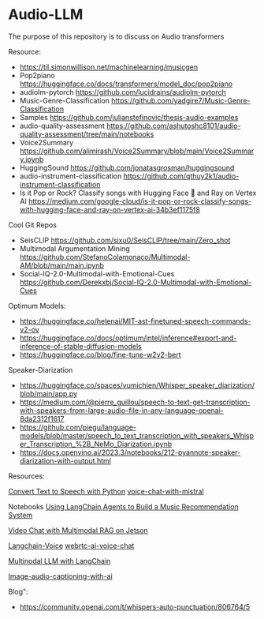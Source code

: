 # Audio-LLM
The purpose of this repository is to discuss on Audio transformers

Resource:
- https://til.simonwillison.net/machinelearning/musicgen
- Pop2piano https://huggingface.co/docs/transformers/model_doc/pop2piano
- audiolm-pytorch https://github.com/lucidrains/audiolm-pytorch
- Music-Genre-Classification  https://github.com/yadgire7/Music-Genre-Classification
- Samples https://github.com/julianstefinovic/thesis-audio-examples 
- audio-quality-assessment https://github.com/ashutoshc8101/audio-quality-assessment/tree/main/notebooks
- Voice2Summary https://github.com/alimirash/Voice2Summary/blob/main/Voice2Summary.ipynb
- HuggingSound https://github.com/jonatasgrosman/huggingsound
- audio-instrument-classification https://github.com/qthuy2k1/audio-instrument-classification
- Is it Pop or Rock? Classify songs with Hugging Face 🤗 and Ray on Vertex AI https://medium.com/google-cloud/is-it-pop-or-rock-classify-songs-with-hugging-face-and-ray-on-vertex-ai-34b3ef1175f8

Cool Git Repos
- SeisCLIP https://github.com/sixu0/SeisCLIP/tree/main/Zero_shot
- Multimodal Argumentation Mining https://github.com/StefanoColamonaco/Multimodal-AM/blob/main/main.ipynb
- Social-IQ-2.0-Multimodal-with-Emotional-Cues  https://github.com/Derekxbj/Social-IQ-2.0-Multimodal-with-Emotional-Cues 
  
 


Optimum Models:
- https://huggingface.co/helenai/MIT-ast-finetuned-speech-commands-v2-ov
- https://huggingface.co/docs/optimum/intel/inference#export-and-inference-of-stable-diffusion-models
- https://huggingface.co/blog/fine-tune-w2v2-bert 
  
Speaker-Diarization
- https://huggingface.co/spaces/vumichien/Whisper_speaker_diarization/blob/main/app.py
- https://medium.com/@pierre_guillou/speech-to-text-get-transcription-with-speakers-from-large-audio-file-in-any-language-openai-8da2312f1617
- https://github.com/piegu/language-models/blob/master/speech_to_text_transcription_with_speakers_Whisper_Transcription_%2B_NeMo_Diarization.ipynb
- https://docs.openvino.ai/2023.3/notebooks/212-pyannote-speaker-diarization-with-output.html

Resources:

[Convert Text to Speech with Python](https://morioh.com/a/aefbb0c37e76/convert-text-to-speech-with-python) 
[voice-chat-with-mistral](https://huggingface.co/spaces/coqui/voice-chat-with-mistral/blob/main/app.py) 

Notebooks
[Using LangChain Agents to Build a Music Recommendation System](https://www.53ai.com/news/qianyanjishu/2024052323016.html) 

[Video Chat with Multimodal RAG on Jetson](https://www.hackster.io/lijiahaoxyz/video-chat-with-multimodal-rag-on-jetson-cd83f9) 

[Langchain-Voice](https://github.com/ronidas39/LLMtutorial/blob/main/tutorial83/ui.py)
[webrtc-ai-voice-chat](https://github.com/lalanikarim/webrtc-ai-voice-chat) 

[Multinodal LLM with LangChain](https://www.kaggle.com/code/sefercanapaydn/multinodal-llm-with-langchain) 

[Image-audio-captioning-with-ai](https://github.com/mayankchugh-learning/Image-audio-captioning-with-ai/tree/main) 


Blog":
- https://community.openai.com/t/whispers-auto-punctuation/806764/5 

